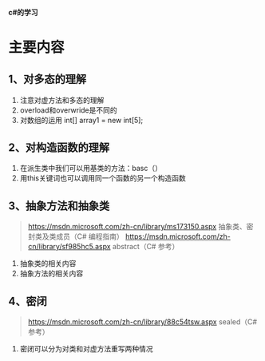 ####  c#的学习
主要内容
=============
1、对多态的理解
---------------
 1. 注意对虚方法和多态的理解
 2. overload和overwride是不同的
 3. 对数组的运用 int[] array1 = new int[5];
 
2、对构造函数的理解
-----------------------
1. 在派生类中我们可以用基类的方法：basc（）
2. 用this关键词也可以调用同一个函数的另一个构造函数

3、抽象方法和抽象类
----------------------
>https://msdn.microsoft.com/zh-cn/library/ms173150.aspx 抽象类、密封类及类成员（C# 编程指南）
>https://msdn.microsoft.com/zh-cn/library/sf985hc5.aspx abstract（C# 参考）

1. 抽象类的相关内容
2. 抽象方法的相关内容

4、密闭
-----------------
>https://msdn.microsoft.com/zh-cn/library/88c54tsw.aspx sealed（C# 参考）

1. 密闭可以分为对类和对虚方法重写两种情况
